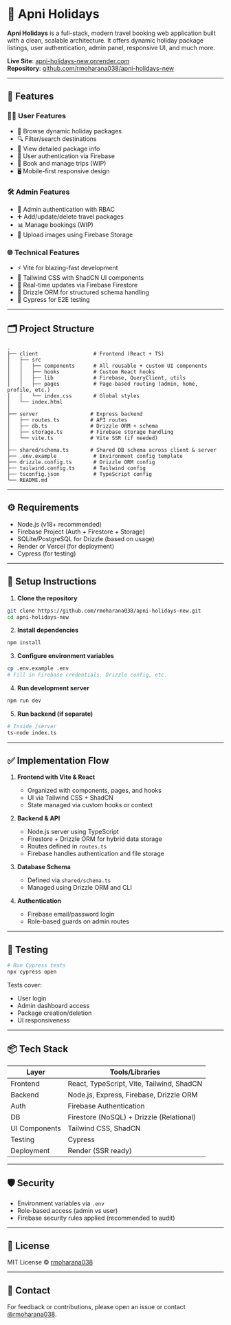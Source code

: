 
# 🌴 Apni Holidays

**Apni Holidays** is a full-stack, modern travel booking web application built with a clean, scalable architecture. It offers dynamic holiday package listings, user authentication, admin panel, responsive UI, and much more.

**Live Site**: [apni-holidays-new.onrender.com](https://apni-holidays-new.onrender.com)  
**Repository**: [github.com/rmoharana038/apni-holidays-new](https://github.com/rmoharana038/apni-holidays-new)

---

## 🚀 Features

### 🧑‍💻 User Features
- 🧾 Browse dynamic holiday packages
- 🔍 Filter/search destinations
- 🧳 View detailed package info
- 🔐 User authentication via Firebase
- 🎫 Book and manage trips (WIP)
- 🖥️ Mobile-first responsive design

### 🛠️ Admin Features
- 🔐 Admin authentication with RBAC
- ➕ Add/update/delete travel packages
- 📊 Manage bookings (WIP)
- 📁 Upload images using Firebase Storage

### 🌐 Technical Features
- ⚡ Vite for blazing-fast development
- 🎨 Tailwind CSS with ShadCN UI components
- 🔄 Real-time updates via Firebase Firestore
- 🧠 Drizzle ORM for structured schema handling
- 🧪 Cypress for E2E testing

---

## 🗂 Project Structure

```
.
├── client                  # Frontend (React + TS)
│   ├── src
│   │   ├── components      # All reusable + custom UI components
│   │   ├── hooks           # Custom React hooks
│   │   ├── lib             # Firebase, QueryClient, utils
│   │   ├── pages           # Page-based routing (admin, home, profile, etc.)
│   │   └── index.css       # Global styles
│   └── index.html
│
├── server                 # Express backend
│   ├── routes.ts          # API routes
│   ├── db.ts              # Drizzle ORM + schema
│   ├── storage.ts         # Firebase storage handling
│   └── vite.ts            # Vite SSR (if needed)
│
├── shared/schema.ts       # Shared DB schema across client & server
├── .env.example            # Environment config template
├── drizzle.config.ts       # Drizzle ORM config
├── tailwind.config.ts      # Tailwind config
├── tsconfig.json           # TypeScript config
└── README.md

```

---

## ⚙️ Requirements

- Node.js (v18+ recommended)
- Firebase Project (Auth + Firestore + Storage)
- SQLite/PostgreSQL for Drizzle (based on usage)
- Render or Vercel (for deployment)
- Cypress (for testing)

---

## 🔧 Setup Instructions

1. **Clone the repository**

```bash
git clone https://github.com/rmoharana038/apni-holidays-new.git
cd apni-holidays-new
```

2. **Install dependencies**

```bash
npm install
```

3. **Configure environment variables**

```bash
cp .env.example .env
# Fill in Firebase credentials, Drizzle config, etc.
```

4. **Run development server**

```bash
npm run dev
```

5. **Run backend (if separate)**

```bash
# Inside /server
ts-node index.ts
```

---

## ✅ Implementation Flow

1. **Frontend with Vite & React**
   - Organized with components, pages, and hooks
   - UI via Tailwind CSS + ShadCN
   - State managed via custom hooks or context

2. **Backend & API**
   - Node.js server using TypeScript
   - Firestore + Drizzle ORM for hybrid data storage
   - Routes defined in `routes.ts`
   - Firebase handles authentication and file storage

3. **Database Schema**
   - Defined via `shared/schema.ts`
   - Managed using Drizzle ORM and CLI

4. **Authentication**
   - Firebase email/password login
   - Role-based guards on admin routes

---

## 🧪 Testing

```bash
# Run Cypress tests
npx cypress open
```

Tests cover:
- User login
- Admin dashboard access
- Package creation/deletion
- UI responsiveness

---

## 📦 Tech Stack

| Layer        | Tools/Libraries                      |
|--------------|---------------------------------------|
| Frontend     | React, TypeScript, Vite, Tailwind, ShadCN |
| Backend      | Node.js, Express, Firebase, Drizzle ORM |
| Auth         | Firebase Authentication              |
| DB           | Firestore (NoSQL) + Drizzle (Relational) |
| UI Components| Tailwind CSS, ShadCN                  |
| Testing      | Cypress                               |
| Deployment   | Render (SSR ready)                    |

---

## 🛡️ Security

- Environment variables via `.env`
- Role-based access (admin vs user)
- Firebase security rules applied (recommended to audit)

---

## 📜 License

MIT License © [rmoharana038](https://github.com/rmoharana038)

---

## 💬 Contact

For feedback or contributions, please open an issue or contact [@rmoharana038](https://github.com/rmoharana038).
